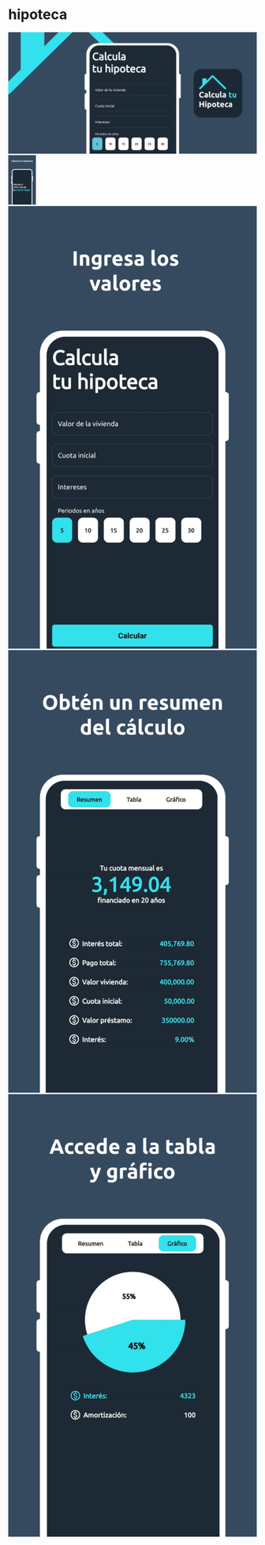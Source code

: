 # hipoteca

<picture>
  <img alt="Funciones" src="/assets/photos/funciones.png">
</picture>
<picture>
  <img alt="Funciones" src="/assets/photos/hipoteca1.png" height="100px">
</picture>
<picture>
  <img alt="Funciones" src="/assets/photos/hipoteca2.png">
</picture>
<picture>
  <img alt="Funciones" src="/assets/photos/hipoteca3.png">
</picture>
<picture>
  <img alt="Funciones" src="/assets/photos/hipoteca4.png">
</picture>